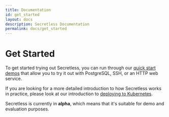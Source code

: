 ```yaml
---
title: Documentation
id: get_started
layout: docs
description: Secretless Documentation
permalink: docs/get_started
---
```


# Get Started

To get started trying out Secretless, you can run through our [quick start demos](/docs/get_started/quick_start.html)
that allow you to try it out with PostgreSQL, SSH, or an HTTP web service.

If you are looking for a more detailed introduction to how Secretless works in
practice, please look at our introduction to [deploying to Kubernetes](/docs/get_started/deploy_to_kubernetes.html).

Secretless is currently in **alpha**, which means that it's suitable for demo and evaluation
purposes.
